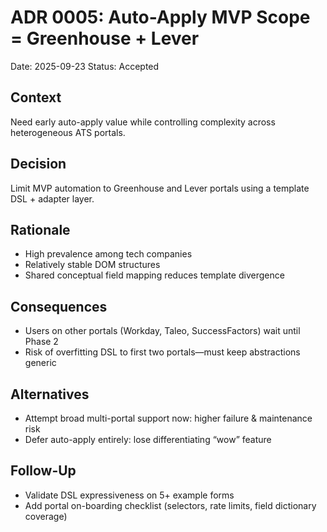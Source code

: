 # ADR 0005: Auto-Apply MVP Scope = Greenhouse + Lever

Date: 2025-09-23
Status: Accepted

## Context
Need early auto-apply value while controlling complexity across heterogeneous ATS portals.

## Decision
Limit MVP automation to Greenhouse and Lever portals using a template DSL + adapter layer.

## Rationale
- High prevalence among tech companies
- Relatively stable DOM structures
- Shared conceptual field mapping reduces template divergence

## Consequences
- Users on other portals (Workday, Taleo, SuccessFactors) wait until Phase 2
- Risk of overfitting DSL to first two portals—must keep abstractions generic

## Alternatives
- Attempt broad multi-portal support now: higher failure & maintenance risk
- Defer auto-apply entirely: lose differentiating “wow” feature

## Follow-Up
- Validate DSL expressiveness on 5+ example forms
- Add portal on-boarding checklist (selectors, rate limits, field dictionary coverage)
